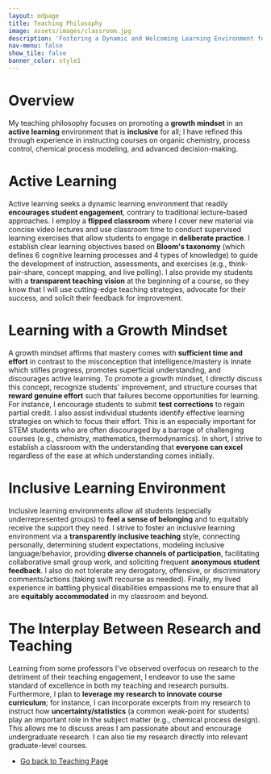 ```yaml
---
layout: mdpage
title: Teaching Philosophy
image: assets/images/classroom.jpg
description: 'Fostering a Dynamic and Welcoming Learning Environment for All'
nav-menu: false
show_tile: false
banner_color: style1
---
```


# Overview
My teaching philosophy focuses on promoting a <b>growth mindset</b> in an <b>active learning</b> environment that is <b>inclusive</b> for all; I have refined this through experience in instructing courses on organic chemistry, process control, chemical process modeling, and advanced decision-making.

# Active Learning
Active learning seeks a dynamic learning environment that readily <b>encourages student engagement</b>, contrary to traditional lecture-based approaches. I employ a <b>flipped classroom</b> where I cover new material via concise video lectures and use classroom time to conduct supervised learning exercises that allow students to engage in <b>deliberate practice</b>. I establish clear learning objectives based on <b>Bloom's taxonomy</b> (which defines 6 cognitive learning processes and 4 types of knowledge) to guide the development of instruction, assessments, and exercises (e.g., think-pair-share, concept mapping, and live polling). I also provide my students with a <b>transparent teaching vision</b> at the beginning of a course, so they know that I will use cutting-edge teaching strategies, advocate for their success, and solicit their feedback for improvement.

<!-- <img src="../assets/images/growth.jpg" style="max-width:600px;width:100%"> -->

# Learning with a Growth Mindset
A growth mindset affirms that mastery comes with <b>sufficient time and effort</b> in contrast to the misconception that intelligence/mastery is innate which stifles progress, promotes superficial understanding, and discourages active learning. To promote a growth mindset, I directly discuss this concept, recognize students' improvement, and structure courses that <b>reward genuine effort</b> such that failures become opportunities for learning. For instance, I encourage students to submit <b>test corrections</b> to regain partial credit. I also assist individual students identify effective learning strategies on which to focus their effort. This is an especially important for STEM students who are often discouraged by a barrage of challenging courses (e.g., chemistry, mathematics, thermodynamics). In short, I strive to establish a classroom with the understanding that <b>everyone can excel</b> regardless of the ease at which understanding comes initially.

<!-- <img src="../assets/images/study_group.jpg" style="max-width:600px;width:100%"> -->

# Inclusive Learning Environment
Inclusive learning environments allow all students (especially underrepresented groups) to <b>feel a sense of belonging</b> and to equitably receive the support they need. I strive to foster an inclusive learning environment via a <b>transparently inclusive teaching</b> style, connecting personally, determining student expectations, modeling inclusive language/behavior, providing <b>diverse channels of participation</b>, facilitating collaborative small group work, and soliciting frequent <b>anonymous student feedback</b>. I also do not tolerate any derogatory, offensive, or discriminatory comments/actions (taking swift recourse as needed). Finally, my lived experience in battling physical disabilities empassions me to ensure that all are <b>equitably accommodated</b> in my classroom and beyond.

# The Interplay Between Research and Teaching
Learning from some professors I've observed overfocus on research to the detriment of their teaching engagement, I endeavor to use the same standard of excellence in both my teaching and research pursuits. Furthermore, I plan to <b>leverage my research to innovate course curriculum</b>; for instance, I can incorporate excerpts from my research to instruct how <b>uncertainty/statistics</b> (a common weak-point for students) play an important role in the subject matter (e.g., chemical process design). This allows me to discuss areas I am passionate about and encourage undergraduate research. I can also tie my research directly into relevant graduate-level courses.

<ul class="actions">
    <li><a href="/teaching.html#philosophy" class="button icon fa-arrow-left">Go back to Teaching Page</a></li>
</ul>